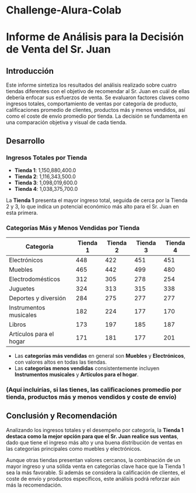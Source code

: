 # Challenge-Alura-Colab
# Informe de Análisis para la Decisión de Venta del Sr. Juan

## Introducción

Este informe sintetiza los resultados del análisis realizado sobre cuatro tiendas diferentes con el objetivo de recomendar al Sr. Juan en cuál de ellas debería enfocar sus esfuerzos de venta. Se evaluaron factores claves como ingresos totales, comportamiento de ventas por categoría de producto, calificaciones promedio de clientes, productos más y menos vendidos, así como el coste de envío promedio por tienda. La decisión se fundamenta en una comparación objetiva y visual de cada tienda.

## Desarrollo

### Ingresos Totales por Tienda

- **Tienda 1**: 1,150,880,400.0  
- **Tienda 2**: 1,116,343,500.0  
- **Tienda 3**: 1,098,019,600.0  
- **Tienda 4**: 1,038,375,700.0  

La **Tienda 1** presenta el mayor ingreso total, seguida de cerca por la Tienda 2 y 3, lo que indica un potencial económico más alto para el Sr. Juan en esta primera.

### Categorías Más y Menos Vendidas por Tienda

| Categoría                | Tienda 1 | Tienda 2 | Tienda 3 | Tienda 4 |
|--------------------------|----------|----------|----------|----------|
| Electrónicos             | 448      | 422      | 451      | 451      |
| Muebles                  | 465      | 442      | 499      | 480      |
| Electrodomésticos        | 312      | 305      | 278      | 254      |
| Juguetes                 | 324      | 313      | 315      | 338      |
| Deportes y diversión     | 284      | 275      | 277      | 277      |
| Instrumentos musicales   | 182      | 224      | 177      | 170      |
| Libros                   | 173      | 197      | 185      | 187      |
| Artículos para el hogar  | 171      | 181      | 177      | 201      |

- Las **categorías más vendidas** en general son **Muebles** y **Electrónicos**, con valores altos en todas las tiendas.
- Las **categorías menos vendidas** consistentemente incluyen **Instrumentos musicales** y **Artículos para el hogar**.

### (Aquí incluirías, si las tienes, las calificaciones promedio por tienda, productos más y menos vendidos y coste de envío)

## Conclusión y Recomendación

Analizando los ingresos totales y el desempeño por categoría, la **Tienda 1 destaca como la mejor opción para que el Sr. Juan realice sus ventas**, dado que tiene el ingreso más alto y una buena distribución de ventas en las categorías principales como muebles y electrónicos.

Aunque otras tiendas presentan valores cercanos, la combinación de un mayor ingreso y una sólida venta en categorías clave hace que la Tienda 1 sea la más favorable. Si además se considera la calificación de clientes, el coste de envío y productos específicos, este análisis podrá reforzar aún más la recomendación.
